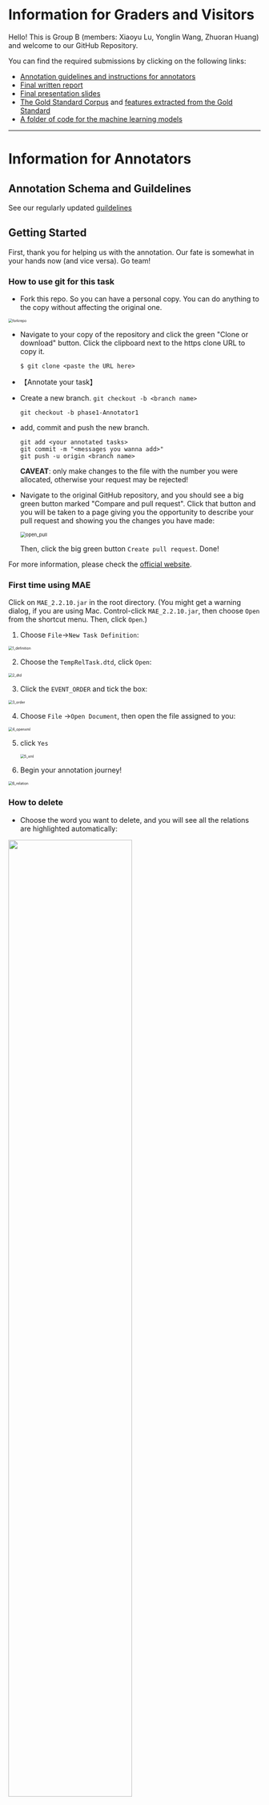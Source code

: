 # Information for Graders and Visitors

Hello! This is Group B (members: Xiaoyu Lu, Yonglin Wang, Zhuoran Huang) and welcome to our GitHub Repository. 

You can find the required submissions by clicking on the following links:

- [Annotation guidelines and instructions for annotators](/submissions/AnnotationGuidelines.pdf)
- [Final written report](/submissions/FinalProjectReport.pdf)
- [Final presentation slides](/submissions/FinalPresentation.pdf)
- [The Gold Standard Corpus](/code/data/gold_standard.csv) and [features extracted from the Gold Standard](/code/features_gold.csv)
- [A folder of code for the machine learning models](/code/models/)

----

# Information for Annotators

## Annotation Schema and Guildelines

See our regularly updated [guildelines](https://docs.google.com/document/d/1LZXOLTrth4FPP0_m9PauW0k9P-En9mYyvY4qOHSPs2I/edit?usp=sharing)

## Getting Started

First, thank you for helping us with the annotation. Our fate is somewhat in your hands now (and vice versa). Go team!

### How to use git for this task

- Fork this repo. 
  So you can have a personal copy. You can do anything to the copy without affecting the original one. 

<img src="img/forkrepo.jpg" alt="forkrepo" style="zoom:50%;" />

- Navigate to your copy of the repository and click the green "Clone or download" button. Click the clipboard next to the https clone URL to copy it.
  ```
  $ git clone <paste the URL here>
  ```
  
- 【Annotate your task】

- Create a new branch. `git checkout -b <branch name>`
  ```
  git checkout -b phase1-Annotator1
  ```
  
- add, commit and push the new branch.
  ```
  git add <your annotated tasks>
  git commit -m "<messages you wanna add>"
  git push -u origin <branch name>
  ```
  **CAVEAT**: only make changes to the file with the number you were allocated, otherwise your request may be rejected!
  
- Navigate to the original GitHub repository, and you should see a big green button marked "Compare and pull request". Click that button and you will be taken to a page giving you the opportunity to describe your pull request and showing you the changes you have made:

  <img src="img/open_pull.jpg" alt="open_pull" style="zoom: 67%;" />

  Then, click the big green button `Create pull request`. 
  Done!


For more information, please check the [official website](https://archaeogeek.github.io/gettingstartedwithgit/github/pullrequest.html).

### First time using MAE

Click on ```MAE_2.2.10.jar``` in the root directory. (You might get a warning dialog, if you are using Mac.
Control-click ```MAE_2.2.10.jar```, then choose `Open` from the shortcut menu. Then, click `Open`.)

1. Choose `File`→`New Task Definition`:
<img src="img/1_definition.png" alt="1_definition" style="zoom:50%;" />

2. Choose the `TempRelTask.dtd`, click `Open`:
<img src="img/2_dtd.png" alt="2_dtd" style="zoom:50%;" />

3. Click the `EVENT_ORDER` and tick the box:
<img src="img/3_order.png" alt="3_order" style="zoom:50%;" />

4. Choose `File` →`Open Document`, then open the file assigned to you:
<img src="img/4_openxml.png" alt="4_openxml" style="zoom:50%;" />

5. click `Yes`

   <img src="img/5_xml.png" alt="5_xml" style="zoom:50%;" />


6. Begin your annotation journey!
<img src="img/6_relation.png" alt="6_relation" style="zoom:50%;" />




### How to delete
- Choose the word you want to delete, and you will see all the relations are highlighted automatically:
<img src="img/problems/delete_not_verb.png" width="70%" height="70%">

- Control-click, then choose `Delete <id> (word)` from the shortcut menu:
<img src="img/problems/delete_not_verb_1.png" width="70%" height="70%">

- Click `OK` to delete all the links connected to the word:
<img src="img/problems/delete_not_verb_2.png" width="70%" height="70%">

- You did it! (Please take note of which verb, which article and which paragraph of the article you delete in your txt file.)
<img src="img/problems/delete_not_verb_3.png" width="70%" height="70%">
